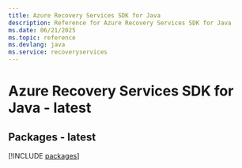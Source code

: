 ```yaml
---
title: Azure Recovery Services SDK for Java
description: Reference for Azure Recovery Services SDK for Java
ms.date: 06/21/2025
ms.topic: reference
ms.devlang: java
ms.service: recoveryservices
---
```

# Azure Recovery Services SDK for Java - latest
## Packages - latest
[!INCLUDE [packages](recovery-services-index.md)]